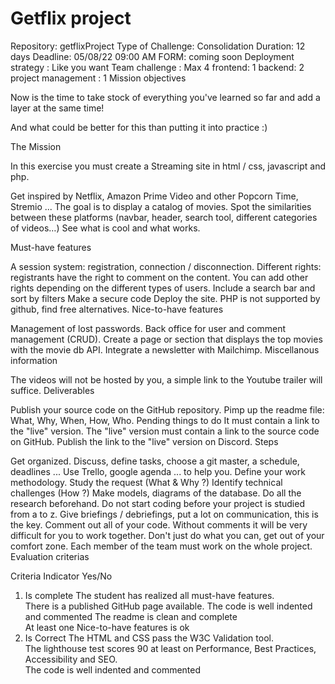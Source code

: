 # Getflix project

Repository: getflixProject
Type of Challenge: Consolidation
Duration: 12 days
Deadline: 05/08/22 09:00 AM
FORM: coming soon
Deployment strategy :
Like you want
Team challenge : Max 4
frontend: 1
backend: 2
project management : 1
Mission objectives

Now is the time to take stock of everything you've learned so far and add a layer at the same time!

And what could be better for this than putting it into practice :)

The Mission

In this exercise you must create a Streaming site in html / css, javascript and php.

Get inspired by Netflix, Amazon Prime Video and other Popcorn Time, Stremio ... The goal is to display a catalog of movies. Spot the similarities between these platforms (navbar, header, search tool, different categories of videos…) See what is cool and what works.

Must-have features

A session system: registration, connection / disconnection.
Different rights: registrants have the right to comment on the content. You can add other rights depending on the different types of users.
Include a search bar and sort by filters
Make a secure code
Deploy the site. PHP is not supported by github, find free alternatives.
Nice-to-have features

Management of lost passwords.
Back office for user and comment management (CRUD).
Create a page or section that displays the top movies with the movie db API.
Integrate a newsletter with Mailchimp.
Miscellanous information

The videos will not be hosted by you, a simple link to the Youtube trailer will suffice.
Deliverables

Publish your source code on the GitHub repository.
Pimp up the readme file:
What, Why, When, How, Who.
Pending things to do
It must contain a link to the "live" version. The "live" version must contain a link to the source code on GitHub.
Publish the link to the "live" version on Discord.
Steps

Get organized. Discuss, define tasks, choose a git master, a schedule, deadlines ...
Use Trello, google agenda ... to help you.
Define your work methodology.
Study the request (What & Why ?)
Identify technical challenges (How ?)
Make models, diagrams of the database. Do all the research beforehand. Do not start coding before your project is studied from a to z.
Give briefings / debriefings, put a lot on communication, this is the key.
Comment out all of your code. Without comments it will be very difficult for you to work together.
Don't just do what you can, get out of your comfort zone.
Each member of the team must work on the whole project.
Evaluation criterias

Criteria	Indicator	Yes/No
1. Is complete	The student has realized all must-have features.	
There is a published GitHub page available.	
The code is well indented and commented	
The readme is clean and complete	
At least one Nice-to-have features is ok	
2. Is Correct	The HTML and CSS pass the W3C Validation tool.	
The lighthouse test scores 90 at least on Performance, Best Practices, Accessibility and SEO.	
The code is well indented and commented	
